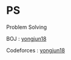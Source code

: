 # PS
Problem Solving

BOJ : [yongjun18](https://www.acmicpc.net/user/yongjun18)

Codeforces : [yongjun18](https://codeforces.com/profile/yongjun18)
